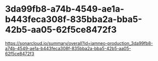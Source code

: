 # 3da99fb8-a74b-4549-ae1a-b443feca308f-835bba2a-bba5-42b5-aa05-62f5ce8472f3
https://sonarcloud.io/summary/overall?id=iamneo-production_3da99fb8-a74b-4549-ae1a-b443feca308f-835bba2a-bba5-42b5-aa05-62f5ce8472f3
